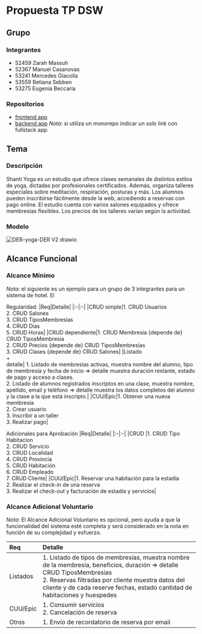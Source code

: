 # Propuesta TP DSW

## Grupo
### Integrantes
* 52459 Zarah Massuh
* 52367 Manuel Casanovas
* 53241 Mercedes Giacolla
* 53559 Betiana Sebben
* 53275 Eugenia Beccaria


### Repositorios
* [frontend app](http://hyperlinkToGihubOrGitlab)
* [backend app](http://hyperlinkToGihubOrGitlab)
*Nota*: si utiliza un monorepo indicar un solo link con fullstack app.

## Tema
### Descripción
Shanti Yoga es un estudio que ofrece clases semanales de distintos estilos de yoga, dictadas por profesionales certificados. Además, organiza talleres especiales sobre meditación, respiración, posturas y más. Los alumnos pueden inscribirse fácilmente desde la web, accediendo a reservas con pago online. El estudio cuenta con varios salones equipados y ofrece membresías flexibles. Los precios de los talleres varían según la actividad.

### Modelo
![DER-yoga-DER V2 drawio](https://github.com/user-attachments/assets/f7d90eab-58e2-4598-9293-c6a95e6eceef)


## Alcance Funcional 

### Alcance Mínimo

*Nota*: el siguiente es un ejemplo para un grupo de 3 integrantes para un sistema de hotel. El 

Regularidad:
|Req|Detalle|
|:-|:-|
|CRUD simple|1. CRUD Usuarios<br>2. CRUD Salones<br>3. CRUD TiposMembresias<br>4. CRUD Dias<br>5. CRUD Horas|
|CRUD dependiente|1. CRUD Membresia {depende de} CRUD TiposMembresia<br>2. CRUD Precios {depende de} CRUD TiposMembresias<br>3. CRUD Clases {depende de} CRUD Salones|
|Listado<br>+<br>detalle| 1. Listado de membresías activas, muestra nombre del alumno, tipo de membresía y fecha de inicio => detalle muestra duración restante, estado de pago y acceso a clases.<br> 2. Listado de alumnos registrados inscriptos en una clase, muestra nombre, apellido, email y teléfono => detalle muestra los datos completos del alumno y la clase a la que está inscripto.|
|CUU/Epic|1. Obtener una nueva membresía<br>2. Crear usuario<br>3. Inscribir a un taller<br>3. Realizar pago|


Adicionales para Aprobación
|Req|Detalle|
|:-|:-|
|CRUD |1. CRUD Tipo Habitacion<br>2. CRUD Servicio<br>3. CRUD Localidad<br>4. CRUD Provincia<br>5. CRUD Habitación<br>6. CRUD Empleado<br>7. CRUD Cliente|
|CUU/Epic|1. Reservar una habitación para la estadía<br>2. Realizar el check-in de una reserva<br>3. Realizar el check-out y facturación de estadía y servicios|


### Alcance Adicional Voluntario

*Nota*: El Alcance Adicional Voluntario es opcional, pero ayuda a que la funcionalidad del sistema esté completa y será considerado en la nota en función de su complejidad y esfuerzo.

|Req|Detalle|
|:-|:-|
|Listados |1. Listado de tipos de membresías, muestra nombre de la membresía, beneficios, duración => detalle CRUD TiposMembresias<br>2. Reservas filtradas por cliente muestra datos del cliente y de cada reserve fechas, estado cantidad de habitaciones y huespedes|
|CUU/Epic|1. Consumir servicios<br>2. Cancelación de reserva|
|Otros|1. Envío de recordatorio de reserva por email|
